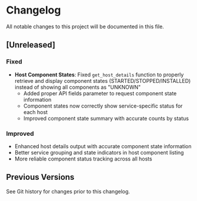 # Changelog

All notable changes to this project will be documented in this file.

## [Unreleased]

### Fixed
- **Host Component States**: Fixed `get_host_details` function to properly retrieve and display component states (STARTED/STOPPED/INSTALLED) instead of showing all components as "UNKNOWN"
  - Added proper API fields parameter to request component state information
  - Component states now correctly show service-specific status for each host
  - Improved component state summary with accurate counts by status

### Improved
- Enhanced host details output with accurate component state information
- Better service grouping and state indicators in host component listing
- More reliable component status tracking across all hosts

## Previous Versions
See Git history for changes prior to this changelog.
